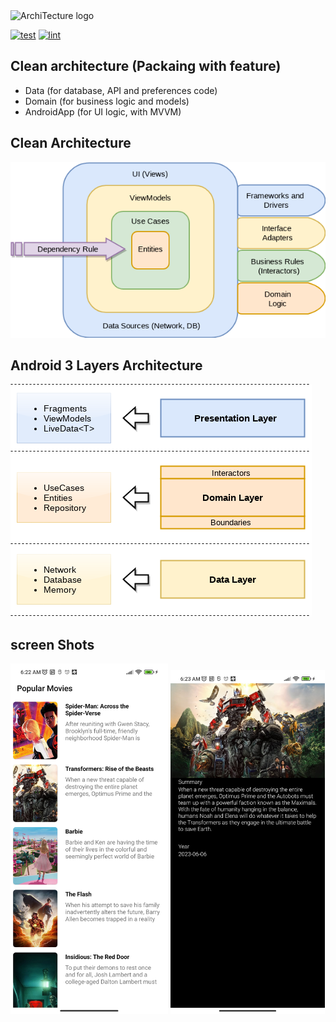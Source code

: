  <img src="images/logo.png" alt="ArchiTecture logo"/>

[![test](https://github.com/blocoio/android-template/workflows/test/badge.svg?branch=master)](https://github.com/blocoio/android-template/actions?query=workflow%3Atest+branch%3Amaster)
[![lint](https://github.com/blocoio/android-template/workflows/lint/badge.svg?branch=master)](https://github.com/blocoio/android-template/actions?query=workflow%3Alint+branch%3Amaster)

## Clean architecture (Packaing with feature)
- Data (for database, API and preferences code)
- Domain (for business logic and models)
- AndroidApp (for UI logic, with MVVM)

## Clean Architecture
 <img src="images/clean_architecture_reloaded_main.png" alt="ArchiTecture"/>

## Android 3 Layers Architecture
<img src="images/clean_architecture_reloaded_layers.png" alt="layers"/>

## screen Shots
<img src="images/home_screen.png" width="50%" />
<img src="images/details_screen.png" width="49%" />